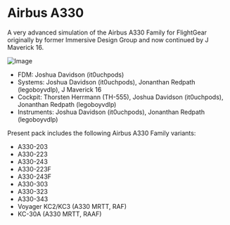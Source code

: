 # Airbus A330
A very advanced simulation of the Airbus A330 Family for FlightGear originally by former Immersive Design Group and now continued by J Maverick 16.

![Image](https://upload.wikimedia.org/wikipedia/commons/thumb/1/1a/Logo_Airbus_A330.svg/640px-Logo_Airbus_A330.svg.png)

- FDM: Joshua Davidson (it0uchpods)
- Systems: Joshua Davidson (it0uchpods), Jonanthan Redpath (legoboyvdlp), J Maverick 16
- Cockpit: Thorsten Herrmann (TH-555), Joshua Davidson (it0uchpods), Jonanthan Redpath (legoboyvdlp)
- Instruments: Joshua Davidson (it0uchpods), Jonanthan Redpath (legoboyvdlp)

Present pack includes the following Airbus A330 Family variants:
- A330-203
- A330-223
- A330-243
- A330-223F
- A330-243F
- A330-303
- A330-323
- A330-343
- Voyager KC2/KC3 (A330 MRTT, RAF)
- KC-30A (A330 MRTT, RAAF)